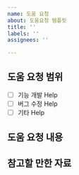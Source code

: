 ```yaml
---
name: 도움 요청
about: 도움요청 템플릿
title: ''
labels: ''
assignees: ''

---
```


<!--기능개발에 어려움을 겪고 있거나, 버그 수정이 어려운 경우
혹은, 어떤 코드가 더 좋을지 질문합니다.-->
<!--Assigness 는 본인과, 질문 대상을 선택합니다. 질문 대상을 선택하기 어렵다면, 
모두를 선택해도 되고, 아무도 선택하지 않아도 됩니다. 
단, 아무도 선택하지 않는다면, 개발 팀장에게 별도의 연락을 취해야 합니다.-->

## 도움 요청 범위
- [ ] 기능 개발 Help
- [ ] 버그 수정 Help
- [ ] 기타 Help

## 도움 요청 내용

## 참고할 만한 자료
<!--코드, 이미지, 링크 등등 답변자가 식별할 수 있는 자료가 있다면 Best!-->
